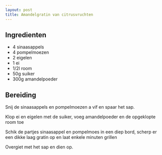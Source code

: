 ```yaml
---
layout: post
title: Amandelgratin van citrusvruchten
---
```


## Ingredienten
* 4 sinaasappels
* 4 pompelmoezen
* 2 eigelen
* 1 ei
* 1/2l room
* 50g suiker
* 300g amandelpoeder

## Bereiding

Snij de sinaasappels en pompelmoezen a vif en spaar het sap.

Klop ei en eigelen met de suiker, voeg amandelpoeder en de opgeklopte room toe

Schik de partjes sinaasappel en pompelmoes in een diep bord, scherp er een dikke laag gratin op en laat enkele minuten grillen

Overgiet met het sap en dien op.

